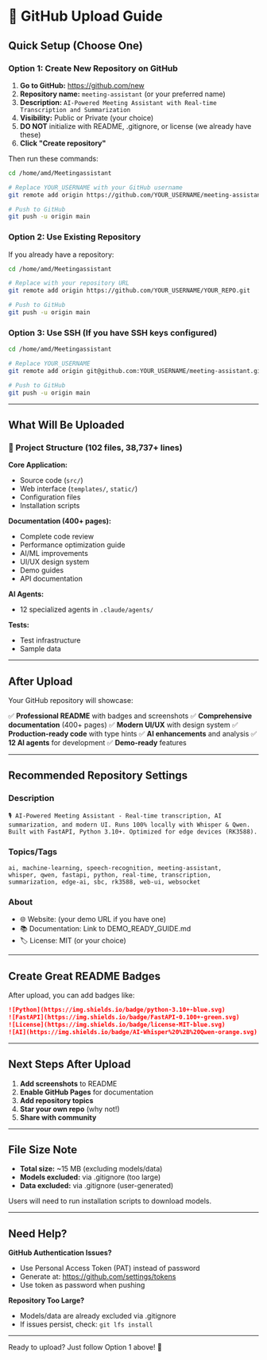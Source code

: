 # 🚀 GitHub Upload Guide

## Quick Setup (Choose One)

### Option 1: Create New Repository on GitHub

1. **Go to GitHub:** https://github.com/new
2. **Repository name:** `meeting-assistant` (or your preferred name)
3. **Description:** `AI-Powered Meeting Assistant with Real-time Transcription and Summarization`
4. **Visibility:** Public or Private (your choice)
5. **DO NOT** initialize with README, .gitignore, or license (we already have these)
6. **Click "Create repository"**

Then run these commands:
```bash
cd /home/amd/Meetingassistant

# Replace YOUR_USERNAME with your GitHub username
git remote add origin https://github.com/YOUR_USERNAME/meeting-assistant.git

# Push to GitHub
git push -u origin main
```

### Option 2: Use Existing Repository

If you already have a repository:
```bash
cd /home/amd/Meetingassistant

# Replace with your repository URL
git remote add origin https://github.com/YOUR_USERNAME/YOUR_REPO.git

# Push to GitHub
git push -u origin main
```

### Option 3: Use SSH (If you have SSH keys configured)

```bash
cd /home/amd/Meetingassistant

# Replace YOUR_USERNAME
git remote add origin git@github.com:YOUR_USERNAME/meeting-assistant.git

# Push to GitHub
git push -u origin main
```

---

## What Will Be Uploaded

### 📁 Project Structure (102 files, 38,737+ lines)

**Core Application:**
- Source code (`src/`)
- Web interface (`templates/`, `static/`)
- Configuration files
- Installation scripts

**Documentation (400+ pages):**
- Complete code review
- Performance optimization guide
- AI/ML improvements
- UI/UX design system
- Demo guides
- API documentation

**AI Agents:**
- 12 specialized agents in `.claude/agents/`

**Tests:**
- Test infrastructure
- Sample data

---

## After Upload

Your GitHub repository will showcase:

✅ **Professional README** with badges and screenshots
✅ **Comprehensive documentation** (400+ pages)
✅ **Modern UI/UX** with design system
✅ **Production-ready code** with type hints
✅ **AI enhancements** and analysis
✅ **12 AI agents** for development
✅ **Demo-ready** features

---

## Recommended Repository Settings

### Description
```
🎙️ AI-Powered Meeting Assistant - Real-time transcription, AI summarization, and modern UI. Runs 100% locally with Whisper & Qwen. Built with FastAPI, Python 3.10+. Optimized for edge devices (RK3588).
```

### Topics/Tags
```
ai, machine-learning, speech-recognition, meeting-assistant, 
whisper, qwen, fastapi, python, real-time, transcription, 
summarization, edge-ai, sbc, rk3588, web-ui, websocket
```

### About
- 🌐 Website: (your demo URL if you have one)
- 📚 Documentation: Link to DEMO_READY_GUIDE.md
- 🏷️ License: MIT (or your choice)

---

## Create Great README Badges

After upload, you can add badges like:

```markdown
![Python](https://img.shields.io/badge/python-3.10+-blue.svg)
![FastAPI](https://img.shields.io/badge/FastAPI-0.100+-green.svg)
![License](https://img.shields.io/badge/license-MIT-blue.svg)
![AI](https://img.shields.io/badge/AI-Whisper%20%2B%20Qwen-orange.svg)
```

---

## Next Steps After Upload

1. **Add screenshots** to README
2. **Enable GitHub Pages** for documentation
3. **Add repository topics**
4. **Star your own repo** (why not!)
5. **Share with community**

---

## File Size Note

- **Total size:** ~15 MB (excluding models/data)
- **Models excluded:** via .gitignore (too large)
- **Data excluded:** via .gitignore (user-generated)

Users will need to run installation scripts to download models.

---

## Need Help?

**GitHub Authentication Issues?**
- Use Personal Access Token (PAT) instead of password
- Generate at: https://github.com/settings/tokens
- Use token as password when pushing

**Repository Too Large?**
- Models/data are already excluded via .gitignore
- If issues persist, check: `git lfs install`

---

Ready to upload? Just follow Option 1 above! 🚀
